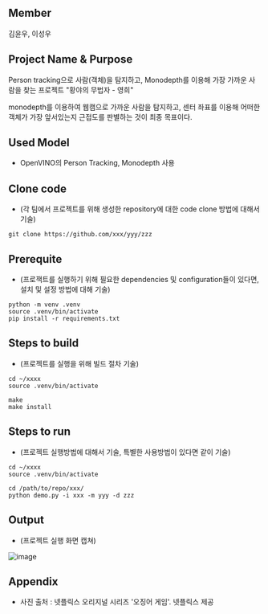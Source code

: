 ## Member
김윤우, 이성우


## Project Name & Purpose

  
Person tracking으로 사람(객체)을 탐지하고, Monodepth를 이용해 가장 가까운 사람을 찾는 프로젝트 "황야의 무법자 - 영희"


monodepth를 이용하여 웹캠으로 가까운 사람을 탐지하고, 센터 좌표를 이용해 어떠한 객체가 가장 앞서있는지 근접도를 판별하는 것이 최종 목표이다.


## Used Model

* OpenVINO의 Person Tracking, Monodepth 사용


## Clone code

* (각 팀에서 프로젝트를 위해 생성한 repository에 대한 code clone 방법에 대해서 기술)

```shell
git clone https://github.com/xxx/yyy/zzz
```

## Prerequite

* (프로잭트를 실행하기 위해 필요한 dependencies 및 configuration들이 있다면, 설치 및 설정 방법에 대해 기술)

```shell
python -m venv .venv
source .venv/bin/activate
pip install -r requirements.txt
```

## Steps to build

* (프로젝트를 실행을 위해 빌드 절차 기술)

```shell
cd ~/xxxx
source .venv/bin/activate

make
make install
```

## Steps to run

* (프로젝트 실행방법에 대해서 기술, 특별한 사용방법이 있다면 같이 기술)

```shell
cd ~/xxxx
source .venv/bin/activate

cd /path/to/repo/xxx/
python demo.py -i xxx -m yyy -d zzz
```

## Output

* (프로젝트 실행 화면 캡쳐)

![image](https://github.com/kccistc/intel-04/assets/170689181/7dd53fa5-ed79-487f-9d0d-4503de5b902e)


## Appendix

* 사진 출처 : 넷플릭스 오리지널 시리즈 '오징어 게임'. 넷플릭스 제공
